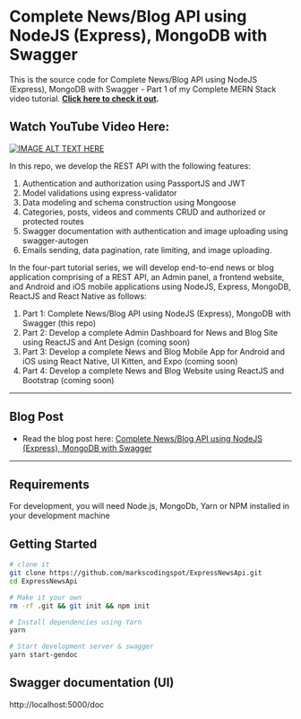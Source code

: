 # Complete News/Blog API using NodeJS (Express), MongoDB with Swagger

This is the source code for Complete News/Blog API using NodeJS (Express), MongoDB with Swagger - Part 1 of my Complete MERN Stack video tutorial. **[Click here to check it out](https://bit.ly/3ylPSHk).**

## Watch YouTube Video Here:

[![IMAGE ALT TEXT HERE](https://img.youtube.com/vi/qrDD7jgnZTU/0.jpg)](https://www.youtube.com/watch?v=qrDD7jgnZTU)

In this repo, we develop the REST API with the following features:

1. Authentication and authorization using PassportJS and JWT
2. Model validations using express-validator
3. Data modeling and schema construction using Mongoose
4. Categories, posts, videos and comments CRUD and authorized or protected routes
5. Swagger documentation with authentication and image uploading using swagger-autogen
6. Emails sending, data pagination, rate limiting, and image uploading.

In the four-part tutorial series, we will develop end-to-end news or blog application comprising of a REST API, an Admin panel, a frontend website, and Android and iOS mobile applications using NodeJS, Express, MongoDB, ReactJS and React Native as follows:

1. Part 1: Complete News/Blog API using NodeJS (Express), MongoDB with Swagger (this repo)
2. Part 2: Develop a complete Admin Dashboard for News and Blog Site using ReactJS and Ant Design (coming soon)
3. Part 3: Develop a complete News and Blog Mobile App for Android and iOS using React Native, UI Kitten, and Expo (coming soon)
4. Part 4: Develop a complete News and Blog Website using ReactJS and Bootstrap (coming soon)

---

## Blog Post

- Read the blog post here:
  [Complete News/Blog API using NodeJS (Express), MongoDB with Swagger](https://markscodingspot.com/complete-news-blog-api-using-nodejs-express-mongodb-with-swagger)

---

## Requirements

For development, you will need Node.js, MongoDb, Yarn or NPM installed in your development machine

## Getting Started

```sh
# clone it
git clone https://github.com/markscodingspot/ExpressNewsApi.git
cd ExpressNewsApi

# Make it your own
rm -rf .git && git init && npm init

# Install dependencies using Yarn
yarn

# Start development server & swagger
yarn start-gendoc

```

## Swagger documentation (UI)

http://localhost:5000/doc
